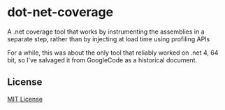 # dot-net-coverage

A .net coverage tool that works by instrumenting the assemblies in a separate step, rather than by injecting at load time using profiling APIs

For a while, this was about the only tool that reliably worked on .net 4, 64 bit, so I've salvaged it from GoogleCode as a historical document.

## License

[MIT License](http://www.opensource.org/licenses/mit-license.php)